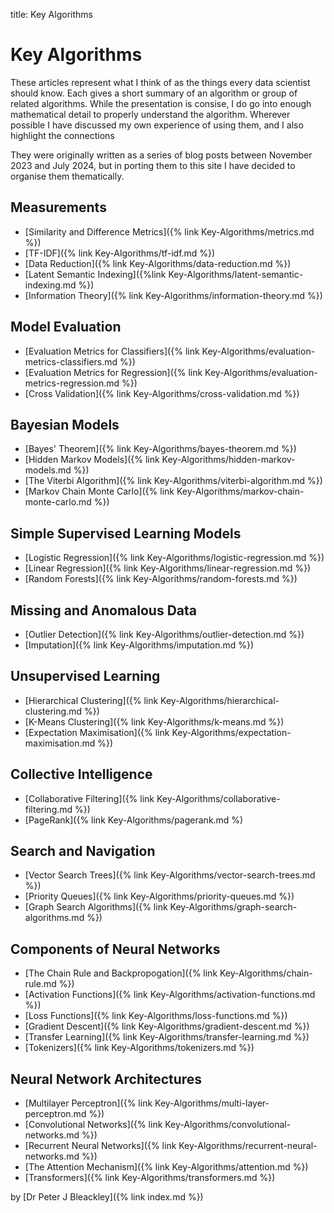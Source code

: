 title: Key Algorithms

# Key Algorithms

These articles represent what I think of as the things every data scientist should know. Each gives a short summary of an algorithm or group of related algorithms. While the presentation is consise, I do go into enough mathematical detail to properly understand the algorithm. Wherever possible I have discussed my own experience of using them, and I also highlight the connections 

They were originally written as a series of blog posts between November 2023 and July 2024, but in porting them to this site I have decided to organise them thematically.

## Measurements
* [Similarity and Difference Metrics]({% link Key-Algorithms/metrics.md %})
* [TF-IDF]({% link Key-Algorithms/tf-idf.md %})
* [Data Reduction]({% link Key-Algorithms/data-reduction.md %})
* [Latent Semantic Indexing]({%link Key-Algorithms/latent-semantic-indexing.md %})
* [Information Theory]({% link Key-Algorithms/information-theory.md %})

## Model Evaluation
* [Evaluation Metrics for Classifiers]({% link Key-Algorithms/evaluation-metrics-classifiers.md %})
* [Evaluation Metrics for Regression]({% link Key-Algorithms/evaluation-metrics-regression.md %})
* [Cross Validation]({% link Key-Algorithms/cross-validation.md %})

## Bayesian Models
* [Bayes' Theorem]({% link Key-Algorithms/bayes-theorem.md %})
* [Hidden Markov Models]({% link Key-Algorithms/hidden-markov-models.md %})
* [The Viterbi Algorithm]({% link Key-Algorithms/viterbi-algorithm.md %})
* [Markov Chain Monte Carlo]({% link Key-Algorithms/markov-chain-monte-carlo.md %})

## Simple Supervised Learning Models
* [Logistic Regression]({% link Key-Algorithms/logistic-regression.md %})
* [Linear Regression]({% link Key-Algorithms/linear-regression.md %})
* [Random Forests]({% link Key-Algorithms/random-forests.md %})

## Missing and Anomalous Data 
* [Outlier Detection]({% link Key-Algorithms/outlier-detection.md %})
* [Imputation]({% link Key-Algorithms/imputation.md %})

## Unsupervised Learning
* [Hierarchical Clustering]({% link Key-Algorithms/hierarchical-clustering.md %})
* [K-Means Clustering]({% link Key-Algorithms/k-means.md %})
* [Expectation Maximisation]({% link Key-Algorithms/expectation-maximisation.md %})

## Collective Intelligence
* [Collaborative Filtering]({% link Key-Algorithms/collaborative-filtering.md %})
* [PageRank]({% link Key-Algorithms/pagerank.md %)

## Search and Navigation
* [Vector Search Trees]({% link Key-Algorithms/vector-search-trees.md %})
* [Priority Queues]({% link Key-Algorithms/priority-queues.md %})
* [Graph Search Algorithms]({% link Key-Algorithms/graph-search-algorithms.md %})

## Components of Neural Networks
* [The Chain Rule and Backpropogation]({% link Key-Algorithms/chain-rule.md %})
* [Activation Functions]({% link Key-Algorithms/activation-functions.md %})
* [Loss Functions]({% link Key-Algorithms/loss-functions.md %})
* [Gradient Descent]({% link Key-Algorithms/gradient-descent.md %})
* [Transfer Learning]({% link Key-Algorithms/transfer-learning.md %})
* [Tokenizers]({% link Key-Algorithms/tokenizers.md %})

## Neural Network Architectures
* [Multilayer Perceptron]({% link Key-Algorithms/multi-layer-perceptron.md %})
* [Convolutional Networks]({% link Key-Algorithms/convolutional-networks.md %})
* [Recurrent Neural Networks]({% link Key-Algorithms/recurrent-neural-networks.md %})
* [The Attention Mechanism]({% link Key-Algorithms/attention.md %})
* [Transformers]({% link Key-Algorithms/transformers.md %})

by [Dr Peter J Bleackley]({% link index.md %})
